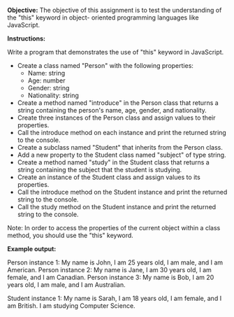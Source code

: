 ﻿**Objective:** The objective of this assignment is to test the understanding of the "this" keyword in object- oriented programming languages like JavaScript. 

**Instructions:** 

Write a program that demonstrates the use of "this" keyword in JavaScript. 

- Create a class named "Person" with the following properties: 
  - Name: string 
  - Age: number 
  - Gender: string 
  - Nationality: string 
- Create a method named "introduce" in the Person class that returns a string containing the person's name, age, gender, and nationality. 
- Create three instances of the Person class and assign values to their properties. 
- Call the introduce method on each instance and print the returned string to the console. 
- Create a subclass named "Student" that inherits from the Person class. 
- Add a new property to the Student class named "subject" of type string. 
- Create a method named "study" in the Student class that returns a string containing the subject that the student is studying. 
- Create an instance of the Student class and assign values to its properties. 
- Call the introduce method on the Student instance and print the returned string to the console. 
- Call the study method on the Student instance and print the returned string to the console. 

Note: In order to access the properties of the current object within a class method, you should use the "this" keyword. 

**Example output:** 

Person instance 1: My name is John, I am 25 years old, I am male, and I am American. Person instance 2: My name is Jane, I am 30 years old, I am female, and I am Canadian. Person instance 3: My name is Bob, I am 20 years old, I am male, and I am Australian. 

Student instance 1: My name is Sarah, I am 18 years old, I am female, and I am British. I am studying Computer Science. 
